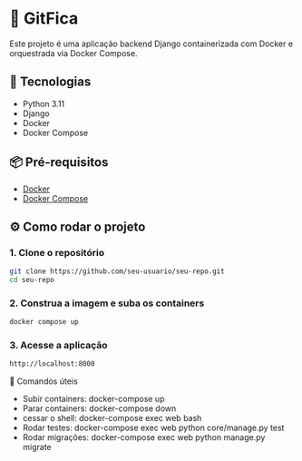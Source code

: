 # 🐍 GitFica

Este projeto é uma aplicação backend Django containerizada com Docker e orquestrada via Docker Compose.

## 🚀 Tecnologias

- Python 3.11
- Django
- Docker
- Docker Compose

## 📦 Pré-requisitos

- [Docker](https://www.docker.com/)
- [Docker Compose](https://docs.docker.com/compose/)

## ⚙️ Como rodar o projeto

### 1. Clone o repositório

```bash
git clone https://github.com/seu-usuario/seu-repo.git
cd seu-repo
```

### 2. Construa a imagem e suba os containers
```bash
docker compose up 
```

### 3. Acesse a aplicação
```bash
http://localhost:8000
```

🧪 Comandos úteis
- Subir containers: docker-compose up
- Parar containers: docker-compose down
- cessar o shell: docker-compose exec web bash
- Rodar testes: docker-compose exec web python core/manage.py test
- Rodar migrações: docker-compose exec web python manage.py migrate


